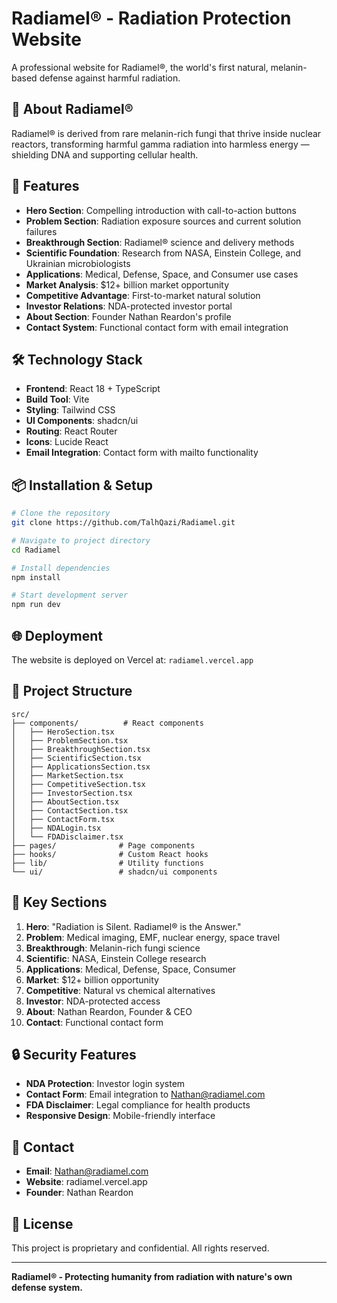 # Radiamel® - Radiation Protection Website

A professional website for Radiamel®, the world's first natural, melanin-based defense against harmful radiation.

## 🌟 About Radiamel®

Radiamel® is derived from rare melanin-rich fungi that thrive inside nuclear reactors, transforming harmful gamma radiation into harmless energy — shielding DNA and supporting cellular health.

## 🚀 Features

- **Hero Section**: Compelling introduction with call-to-action buttons
- **Problem Section**: Radiation exposure sources and current solution failures
- **Breakthrough Section**: Radiamel® science and delivery methods
- **Scientific Foundation**: Research from NASA, Einstein College, and Ukrainian microbiologists
- **Applications**: Medical, Defense, Space, and Consumer use cases
- **Market Analysis**: $12+ billion market opportunity
- **Competitive Advantage**: First-to-market natural solution
- **Investor Relations**: NDA-protected investor portal
- **About Section**: Founder Nathan Reardon's profile
- **Contact System**: Functional contact form with email integration

## 🛠️ Technology Stack

- **Frontend**: React 18 + TypeScript
- **Build Tool**: Vite
- **Styling**: Tailwind CSS
- **UI Components**: shadcn/ui
- **Routing**: React Router
- **Icons**: Lucide React
- **Email Integration**: Contact form with mailto functionality

## 📦 Installation & Setup

```bash
# Clone the repository
git clone https://github.com/TalhQazi/Radiamel.git

# Navigate to project directory
cd Radiamel

# Install dependencies
npm install

# Start development server
npm run dev
```

## 🌐 Deployment

The website is deployed on Vercel at: `radiamel.vercel.app`

## 📁 Project Structure

```
src/
├── components/          # React components
│   ├── HeroSection.tsx
│   ├── ProblemSection.tsx
│   ├── BreakthroughSection.tsx
│   ├── ScientificSection.tsx
│   ├── ApplicationsSection.tsx
│   ├── MarketSection.tsx
│   ├── CompetitiveSection.tsx
│   ├── InvestorSection.tsx
│   ├── AboutSection.tsx
│   ├── ContactSection.tsx
│   ├── ContactForm.tsx
│   ├── NDALogin.tsx
│   └── FDADisclaimer.tsx
├── pages/              # Page components
├── hooks/              # Custom React hooks
├── lib/                # Utility functions
└── ui/                 # shadcn/ui components
```

## 🎯 Key Sections

1. **Hero**: "Radiation is Silent. Radiamel® is the Answer."
2. **Problem**: Medical imaging, EMF, nuclear energy, space travel
3. **Breakthrough**: Melanin-rich fungi science
4. **Scientific**: NASA, Einstein College research
5. **Applications**: Medical, Defense, Space, Consumer
6. **Market**: $12+ billion opportunity
7. **Competitive**: Natural vs chemical alternatives
8. **Investor**: NDA-protected access
9. **About**: Nathan Reardon, Founder & CEO
10. **Contact**: Functional contact form

## 🔒 Security Features

- **NDA Protection**: Investor login system
- **Contact Form**: Email integration to Nathan@radiamel.com
- **FDA Disclaimer**: Legal compliance for health products
- **Responsive Design**: Mobile-friendly interface

## 📧 Contact

- **Email**: Nathan@radiamel.com
- **Website**: radiamel.vercel.app
- **Founder**: Nathan Reardon

## 📄 License

This project is proprietary and confidential. All rights reserved.

---

**Radiamel® - Protecting humanity from radiation with nature's own defense system.**